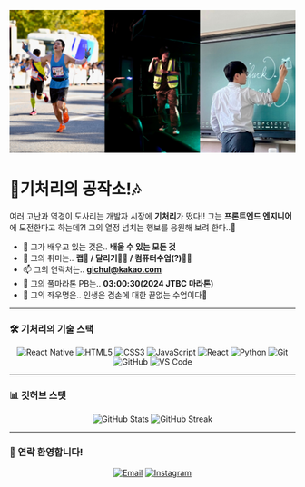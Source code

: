 ![Welcome Banner](banner.png)

<!-- 자기소개 -->
# 🎄기처리의 공작소!🎶
여러 고난과 역경이 도사리는 개발자 시장에 **기처리**가 떴다!!
그는 **프론트엔드 엔지니어**에 도전한다고 하는데?!
그의 열정 넘치는 행보를 응원해 보려 한다..🤪

- 🌱 그가 배우고 있는 것은.. **배울 수 있는 모든 것**  
- 🚀 그의 취미는.. **랩🎤 / 달리기🏃‍♂️ / 컴퓨터수업(?)🧑‍🏫**  
- 📫 그의 연락처는.. **gichul@kakao.com**
- 🤸 그의 풀마라톤 PB는.. **03:00:30(2024 JTBC 마라톤)**
- 📝 그의 좌우명은.. 인생은 겸손에 대한 끝없는 수업이다🫡

---

<!-- 기술 스택 -->
### 🛠️ 기처리의 기술 스택
<div align="center">
  <!-- Frontend -->
  <img src="https://img.shields.io/badge/React_Native-20232A?style=flat-square&logo=react&logoColor=61DAFB" alt="React Native" />
  <img src="https://img.shields.io/badge/HTML5-E34F26?style=flat-square&logo=html5&logoColor=white" alt="HTML5" />
  <img src="https://img.shields.io/badge/CSS3-1572B6?style=flat-square&logo=css3&logoColor=white" alt="CSS3" />
  <img src="https://img.shields.io/badge/JavaScript-F7DF1E?style=flat-square&logo=javascript&logoColor=black" alt="JavaScript" />
  <img src="https://img.shields.io/badge/React-61DAFB?style=flat-square&logo=react&logoColor=black" alt="React" />
  <img src="https://img.shields.io/badge/Python-3776AB?style=flat-square&logo=python&logoColor=white" alt="Python" />
  
  <!-- Tools -->
  <img src="https://img.shields.io/badge/Git-F05032?style=flat-square&logo=git&logoColor=white" alt="Git" />
  <img src="https://img.shields.io/badge/GitHub-181717?style=flat-square&logo=github&logoColor=white" alt="GitHub" />
  <img src="https://img.shields.io/badge/VS%20Code-007ACC?style=flat-square&logo=visual-studio-code&logoColor=white" alt="VS Code" />
</div>

---

<!-- GitHub Stats -->
### 📊 깃허브 스탯
<div align="center">
  <img src="https://github-readme-stats.vercel.app/api?username=gichulLimitLess&show_icons=true&theme=radical" alt="GitHub Stats" />
  <img src="https://github-readme-streak-stats.herokuapp.com?user=gichulLimitLess&theme=radical&hide_border=true" alt="GitHub Streak" />
</div>

---

<!-- Contact -->
### 📲 연락 환영합니다!
<div align="center">
  <a href="mailto:gichul@kakao.com"><img src="https://img.shields.io/badge/Email-D14836?style=flat-square&logo=mail&logoColor=white" alt="Email" /></a>
  <a href="https://www.instagram.com/jun_h.h/"><img src="https://img.shields.io/badge/Instagram-E4405F?style=flat-square&logo=instagram&logoColor=white" alt="Instagram" /></a>
</div>

